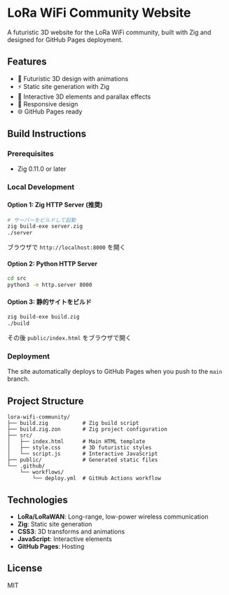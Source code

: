 # LoRa WiFi Community Website

A futuristic 3D website for the LoRa WiFi community, built with Zig and designed for GitHub Pages deployment.

## Features

- 🚀 Futuristic 3D design with animations
- ⚡ Static site generation with Zig
- 🎨 Interactive 3D elements and parallax effects
- 📱 Responsive design
- 🌐 GitHub Pages ready

## Build Instructions

### Prerequisites

- Zig 0.11.0 or later

### Local Development

#### Option 1: Zig HTTP Server (推奨)
```bash
# サーバーをビルドして起動
zig build-exe server.zig
./server
```
ブラウザで `http://localhost:8000` を開く

#### Option 2: Python HTTP Server
```bash
cd src
python3 -m http.server 8000
```

#### Option 3: 静的サイトをビルド
```bash
zig build-exe build.zig
./build
```
その後 `public/index.html` をブラウザで開く

### Deployment

The site automatically deploys to GitHub Pages when you push to the `main` branch.

## Project Structure

```
lora-wifi-community/
├── build.zig           # Zig build script
├── build.zig.zon       # Zig project configuration
├── src/
│   ├── index.html      # Main HTML template
│   ├── style.css       # 3D futuristic styles
│   └── script.js       # Interactive JavaScript
├── public/             # Generated static files
└── .github/
    └── workflows/
        └── deploy.yml  # GitHub Actions workflow
```

## Technologies

- **LoRa/LoRaWAN**: Long-range, low-power wireless communication
- **Zig**: Static site generation
- **CSS3**: 3D transforms and animations
- **JavaScript**: Interactive elements
- **GitHub Pages**: Hosting

## License

MIT